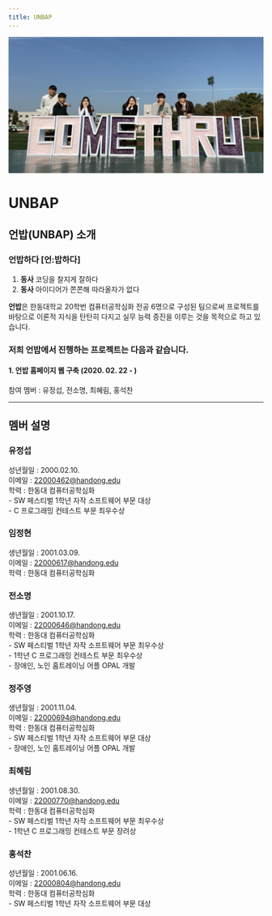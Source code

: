 ```yaml
---
title: UNBAP
---
```


![Group Photo](UNBAP_COMETHRU.png)

# UNBAP

## 언밥(UNBAP) 소개

### **언밥하다** \[언:밥하다\]

1. **동사** 코딩을 찰지게 잘하다
2. **동사** 아이디어가 쫀쫀해 따라올자가 없다

**언밥**은 한동대학교 20학번 컴퓨터공학심화 전공 6명으로 구성된 팀으로써 프로젝트를 바탕으로 이론적 지식을 탄탄히 다지고 실무 능력 증진을 이루는 것을 목적으로 하고 있습니다.

### 저희 언밥에서 진행하는 프로젝트는 다음과 같습니다.

#### 1. 언밥 홈페이지 웹 구축 (2020. 02. 22 - )

참여 멤버 : 유정섭, 전소명, 최혜림, 홍석찬

---

## 멤버 설명

### 유정섭

성년월일 : 2000.02.10.\
이메일 : 22000462@handong.edu\
학력 : 한동대 컴퓨터공학심화\
\- SW 페스티벌 1학년 자작 소프트웨어 부문 대상\
\- C 프로그래밍 컨테스트 부문 최우수상

### 임정현

생년월일 : 2001.03.09.\
이메일 : 22000617@handong.edu\
학력 : 한동대 컴퓨터공학심화

### 전소명

생년월일 : 2001.10.17.\
이메일 : 22000646@handong.edu\
학력 : 한동대 컴퓨터공학심화\
\- SW 페스티벌 1학년 자작 소프트웨어 부문 최우수상\
\- 1학년 C 프로그래밍 컨테스트 부문 최우수상\
\- 장애인, 노인 홈트레이닝 어플 OPAL 개발

### 정주영

생년월일 : 2001.11.04.\
이메일 : 22000694@handong.edu\
학력 : 한동대 컴퓨터공학심화\
\- SW 페스티벌 1학년 자작 소프트웨어 부문 대상\
\- 장애인, 노인 홈트레이닝 어플 OPAL 개발

### 최혜림

생년월일 : 2001.08.30.\
이메일 : 22000770@handong.edu\
학력 : 한동대 컴퓨터공학심화\
\- SW 페스티벌 1학년 자작 소프트웨어 부문 최우수상\
\- 1학년 C 프로그래밍 컨테스트 부문 장려상

### 홍석찬

성년월일 : 2001.06.16.\
이메일 : 22000804@handong.edu\
학력 : 한동대 컴퓨터공학심화\
\- SW 페스티벌 1학년 자작 소프트웨어 부문 대상
